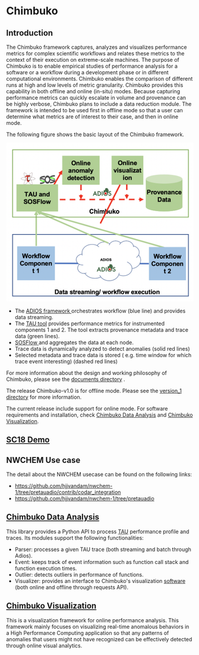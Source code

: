 # Chimbuko

Introduction
-------------
The Chimbuko framework captures, analyzes and visualizes performance metrics for complex scientific workflows and relates these metrics to the context of their execution on extreme-scale
machines. The purpose of Chimbuko is to enable empirical studies of performance analysis for
a software or a workflow during a development phase or in different computational environments.
Chimbuko enables the comparison of different runs at high and low levels of metric granularity.
Chimbuko provides this capability in both offline and online (in-situ) modes. Because capturing
performance metrics can quickly escalate in volume and provenance can be highly verbose,
Chimbuko plans to include a data reduction module. The framework is intended to be used first in offline
mode so that a user can determine what metrics are of interest to their case, and then in online mode. 

The following figure shows the basic layout of the Chimbuko framework. 

![Chimbuko Basic Layout](figures/architecture.png)

* The [ADIOS framework ](https://www.olcf.ornl.gov/center-projects/adios/) orchestrates workflow (blue line) and provides data streaming. 
* The [TAU tool](https://www.cs.uoregon.edu/research/tau/home.php) provides performance metrics for instrumented components 1 and 2. The tool extracts provenance metadata and trace data (green lines). 
* [SOSFlow ](https://github.com/cdwdirect/sos_flowstores) and aggregates the data at each node. 
* Trace data is dynamically analyzed to detect anomalies (solid red lines)
* Selected metadata and trace data is stored ( e.g. time window for which trace event interesting) (dashed red lines)


For more information about the design and working philosophy of Chimbuko, please see the [documents directory](https://github.com/CODARcode/Chimbuko/tree/master/documents) . 


The release Chimbuko-v1.0 is for offline mode. Please see the [version_1 directory](https://github.com/CODARcode/Chimbuko/tree/master/version_1) for more information.

The current release include support for online mode. For  software requirements and installation, check [Chimbuko Data Analysis](https://github.com/CODARcode/PerformanceAnalysis) and [Chimbuko Visualization](https://github.com/CODARcode/ChimbukoVisualization).


[SC18 Demo](https://drive.google.com/file/d/1b9iSGWv5xWBA060BjGF5Dom3WZxdShJS/view)
-----------

NWCHEM Use case
---------------
The detail about the NWCHEM usecase can be found on the following links:
* https://github.com/hjjvandam/nwchem-1/tree/pretauadio/contrib/codar_integration
* https://github.com/hjjvandam/nwchem-1/tree/pretauadio 



[Chimbuko Data Analysis](https://github.com/CODARcode/PerformanceAnalysis)
-------------------------

This library provides a Python API to process [TAU](http://tau.uoregon.edu) performance profile and traces. Its modules support the following functionalities:

  - Parser: processes a given TAU trace (both streaming and batch through Adios).
  - Event: keeps track of event information such as function call stack and function execution times.
  - Outlier: detects outliers in performance of functions.
  - Visualizer: provides an interface to Chimbuko's visualization [software](https://github.com/CODARcode/ChimbukoVisualization) (both online and offline through requests API).

[Chimbuko Visualization](https://github.com/CODARcode/ChimbukoVisualization)
-------------------------

This is a visualization framework for online performance analysis. This framework mainly focuses on visualizing real-time anomalous behaviors in a High Performance Computing application so that any patterns of anomalies that users might not have recognized can be effectively detected through online visual analytics.

